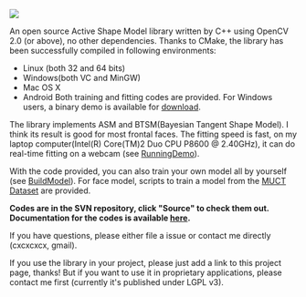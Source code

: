 ![](https://raw.githubusercontent.com/cxcxcxcx/asmlib-opencv/wiki/me.jpg)

An open source Active Shape Model library written by C++ using OpenCV 2.0 (or above), no other dependencies. Thanks to CMake, the library has been successfully compiled in following environments:
  * Linux (both 32 and 64 bits)
  * Windows(both VC and MinGW)
  * Mac OS X
  * Android
Both training and fitting codes are provided. For Windows users, a binary demo is available for [download](http://code.google.com/p/asmlib-opencv/downloads/list).

The library implements ASM and BTSM(Bayesian Tangent Shape Model). I think its result is good for most frontal faces. The fitting speed is fast, on my laptop computer(Intel(R) Core(TM)2 Duo CPU P8600 @ 2.40GHz), it can do real-time fitting on a webcam (see [RunningDemo](RunningDemo.md)).


With the code provided, you can also train your own model all by yourself (see [BuildModel](BuildModel.md)). For face model, scripts to train a model from the [MUCT Dataset](http://www.milbo.org/muct/) are provided.

**Codes are in the SVN repository, click "Source" to check them out. Documentation for the codes is available [here](http://chenxing.name/docs/asmlib/).**

If you have questions, please either file a issue or contact me directly (cxcxcxcx, gmail).

If you use the library in your project, please just add a link to this project page, thanks! But if you want to use it in proprietary applications, please contact me first (currently it's published under LGPL v3).
